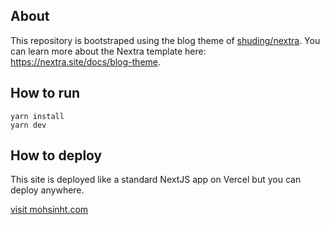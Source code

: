 ## About

This repository is bootstraped using the blog theme of [shuding/nextra](https://github.com/shuding/nextra). You can learn more about the Nextra template here: https://nextra.site/docs/blog-theme.

## How to run

`yarn install`   
`yarn dev`

## How to deploy

This site is deployed like a standard NextJS app on Vercel but you can deploy anywhere.

[visit mohsinht.com](https://mohsinht.com/)

